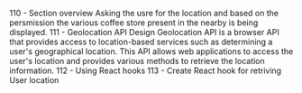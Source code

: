 110 - Section overview 
Asking the usre for the location and based on the persmission the various coffee store present in the nearby is being displayed.
111 - Geolocation API Design
Geolocation API is a browser API that provides access to location-based services such as determining a user's geographical location. This API allows web applications to access the user's location and provides various methods to retrieve the location information.
112 - Using React hooks
113 - Create React hook for retriving User location
